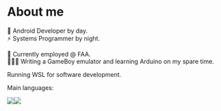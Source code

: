 <h1>About me</h1>

📱 Android Developer by day.
<br/>
⚡ Systems Programmer by night.

💼 Currently employed @ FAA.
<br />
👨🏻‍💻 Writing a GameBoy emulator and learning Arduino on my spare time.

Running WSL for software development.

Main languages:

<img src="https://img.shields.io/badge/C%2B%2B-00599C?style=for-the-badge&logo=c%2B%2B&logoColor=white"/><img src="https://img.shields.io/badge/Kotlin-0095D5?&style=for-the-badge&logo=kotlin&logoColor=white"/>
